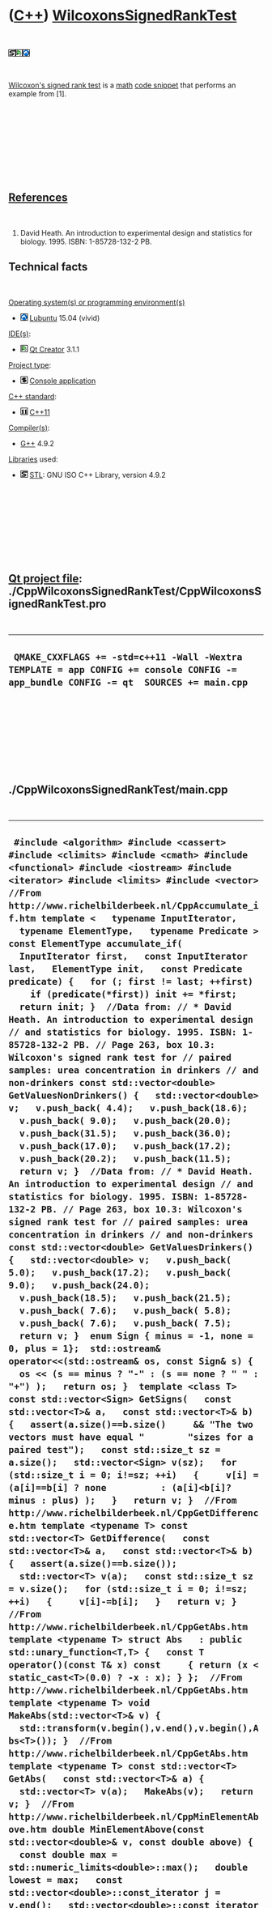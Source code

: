 
 

 

 

 

 

([C++](Cpp.md)) [WilcoxonsSignedRankTest](CppWilcoxonsSignedRankTest.md)
==========================================================================

 

![STL](PicStl.png)![Qt
Creator](PicQtCreator.png)![Lubuntu](PicLubuntu.png)

 

[Wilcoxon's signed rank test](CppWilcoxonsSignedRankTest.md) is a
[math](CppMath.md) [code snippet](CppCodeSnippets.md) that performs an
example from \[1\].

 

 

 

 

 

[References](CppReferences.md)
-------------------------------

 

1.  David Heath. An introduction to experimental design and statistics
    for biology. 1995. ISBN: 1-85728-132-2 PB.

Technical facts
---------------

 

[Operating system(s) or programming environment(s)](CppOs.md)

-   ![Lubuntu](PicLubuntu.png) [Lubuntu](CppLubuntu.md) 15.04 (vivid)

[IDE(s)](CppIde.md):

-   ![Qt Creator](PicQtCreator.png) [Qt Creator](CppQtCreator.md) 3.1.1

[Project type](CppQtProjectType.md):

-   ![console](PicConsole.png) [Console
    application](CppConsoleApplication.md)

[C++ standard](CppStandard.md):

-   ![C++11](PicCpp11.png) [C++11](Cpp11.md)

[Compiler(s)](CppCompiler.md):

-   [G++](CppGpp.md) 4.9.2

[Libraries](CppLibrary.md) used:

-   ![STL](PicStl.png) [STL](CppStl.md): GNU ISO C++ Library, version
    4.9.2

 

 

 

 

 

[Qt project file](CppQtProjectFile.md): ./CppWilcoxonsSignedRankTest/CppWilcoxonsSignedRankTest.pro
----------------------------------------------------------------------------------------------------

 

  ---------------------------------------------------------------------------------------------------------------------------------------
  ` QMAKE_CXXFLAGS += -std=c++11 -Wall -Wextra TEMPLATE = app CONFIG += console CONFIG -= app_bundle CONFIG -= qt  SOURCES += main.cpp`
  ---------------------------------------------------------------------------------------------------------------------------------------

 

 

 

 

 

./CppWilcoxonsSignedRankTest/main.cpp
-------------------------------------

 

  ---------------------------------------------------------------------------------------------------------------------------------------------------------------------------------------------------------------------------------------------------------------------------------------------------------------------------------------------------------------------------------------------------------------------------------------------------------------------------------------------------------------------------------------------------------------------------------------------------------------------------------------------------------------------------------------------------------------------------------------------------------------------------------------------------------------------------------------------------------------------------------------------------------------------------------------------------------------------------------------------------------------------------------------------------------------------------------------------------------------------------------------------------------------------------------------------------------------------------------------------------------------------------------------------------------------------------------------------------------------------------------------------------------------------------------------------------------------------------------------------------------------------------------------------------------------------------------------------------------------------------------------------------------------------------------------------------------------------------------------------------------------------------------------------------------------------------------------------------------------------------------------------------------------------------------------------------------------------------------------------------------------------------------------------------------------------------------------------------------------------------------------------------------------------------------------------------------------------------------------------------------------------------------------------------------------------------------------------------------------------------------------------------------------------------------------------------------------------------------------------------------------------------------------------------------------------------------------------------------------------------------------------------------------------------------------------------------------------------------------------------------------------------------------------------------------------------------------------------------------------------------------------------------------------------------------------------------------------------------------------------------------------------------------------------------------------------------------------------------------------------------------------------------------------------------------------------------------------------------------------------------------------------------------------------------------------------------------------------------------------------------------------------------------------------------------------------------------------------------------------------------------------------------------------------------------------------------------------------------------------------------------------------------------------------------------------------------------------------------------------------------------------------------------------------------------------------------------------------------------------------------------------------------------------------------------------------------------------------------------------------------------------------------------------------------------------------------------------------------------------------------------------------------------------------------------------------------------------------------------------------------------------------------------------------------------------------------------------------------------------------------------------------------------------------------------------------------------------------------------------------------------------------------------------------------------------------------------------------------------------------------------------------------------------------------------------------------------------------------------------------------------------------------------------------------------------------------------------------------------------------------------------------------------------------------------------------------------------------------------------------------------------------------------------------------------------------------------------------------------------------------------------------------------------------------------------------------------------------------------------------------------------------------------------------------------------------------------------------------------------------------------------------------------------------------------------------------------------------------------------------------------------------------------------------------------------------------------------------------------------------------------------------------------------------------------------------------------------------------------------------------------------------------------------------------------------------------------------------------------------------------------------------------------------------------------------------------------------------------------------------------------------------------------------------------------------------------------------------------------------------------------------------------------------------------------------------------------------------------------------------------------------------------------------------------------------------------------------------------------------------------------------------------------------------------------------------------------------------------------------------------------------------------------------------------------------------------------------------------------------------------------------------------------------------------------------------------------------------------------------------------------------------------------------------------------------------------------------------------------------------------------------------------------------------------------------------------------------------------------------------------------------------------------------------------------------------------------------------------------------------------------------------------------------------------------------------------------------------------------------------------------------------------------------------------------------------------------------------------------------------------------------------------------------------------------------------------------------------------------------------------------------------------------------------------------------------------------------------------------------------------------------------------------------------------------------------------------------------------------------------------------------------------------------------------------------------------------------------------------------------------------------------------------------------------------------------------------------------------------------------------------------------------------------------------------------------------------------------------------------------------------------------------------------------------------------------------------------------------------------------------------------------------------------------------------------------------------------------------------------------------------------------------------------------------------------------------------------------------------------------------------------------------------------------------------------------------------------------------------------------------------------------------------------------------------------------------------------------------------------------------------------------------------------------------------------------------------------------------------------------------------------------------------------------------------------------------------------------------------------------------------------------------------------------------------------------------------------------------------------------------------------------------------------------------------------------------------------------------------------------------------------------------------------------------------------------------------------------------------------------------------------------------------------------------------------------------------------------------------------------------------------------------------------------------------------------------------------------------------------------------------------------------------------------------------------------------------------------------------------------------------------------------------------------------------------------------------------------------------------------------------------------------------------------------------------------------------------------------------------------------------------------------------------------------------------------------------------------------------------------------------------------------------------------------------------------------------------------------------------------------------------------------------------------------------------------------------------------------------------------------------------------------------------------------------------------------------------------------------------------------------------------------------------------------------------------------------------------------------------------------------------------------------------------------------------------------------------------------------------------------------------------------------------------------------------------------------------------------------------------------------------------------------------------------------------------------------------------------------------------------------------------------------------------------------------------------------------------------------------------------------------------------------------------------------------------------------------------------------------------------------------------------------------------------------------------------------------------------------------------------------------------------------------------------------------------------------------------------------------------------------------------------------------------------------------------------------------------------------------------------------------------------------------------------------------------------------------------------------------------------------------------------------------------------------------------------------------------------------------------------------------------------------------------------------------
  ` #include <algorithm> #include <cassert> #include <climits> #include <cmath> #include <functional> #include <iostream> #include <iterator> #include <limits> #include <vector>  //From http://www.richelbilderbeek.nl/CppAccumulate_if.htm template <   typename InputIterator,   typename ElementType,   typename Predicate > const ElementType accumulate_if(   InputIterator first,   const InputIterator last,   ElementType init,   const Predicate predicate) {   for (; first != last; ++first)     if (predicate(*first)) init += *first;   return init; }  //Data from: // * David Heath. An introduction to experimental design // and statistics for biology. 1995. ISBN: 1-85728-132-2 PB. // Page 263, box 10.3: Wilcoxon's signed rank test for // paired samples: urea concentration in drinkers // and non-drinkers const std::vector<double> GetValuesNonDrinkers() {   std::vector<double> v;   v.push_back( 4.4);   v.push_back(18.6);   v.push_back( 9.0);   v.push_back(20.0);   v.push_back(31.5);   v.push_back(36.0);   v.push_back(17.0);   v.push_back(17.2);   v.push_back(20.2);   v.push_back(11.5);   return v; }  //Data from: // * David Heath. An introduction to experimental design // and statistics for biology. 1995. ISBN: 1-85728-132-2 PB. // Page 263, box 10.3: Wilcoxon's signed rank test for // paired samples: urea concentration in drinkers // and non-drinkers const std::vector<double> GetValuesDrinkers() {   std::vector<double> v;   v.push_back( 5.0);   v.push_back(17.2);   v.push_back( 9.0);   v.push_back(24.0);   v.push_back(18.5);   v.push_back(21.5);   v.push_back( 7.6);   v.push_back( 5.8);   v.push_back( 7.6);   v.push_back( 7.5);   return v; }  enum Sign { minus = -1, none = 0, plus = 1};  std::ostream& operator<<(std::ostream& os, const Sign& s) {   os << (s == minus ? "-" : (s == none ? " " : "+") );   return os; }  template <class T> const std::vector<Sign> GetSigns(   const std::vector<T>& a,   const std::vector<T>& b) {   assert(a.size()==b.size()     && "The two vectors must have equal "        "sizes for a paired test");   const std::size_t sz = a.size();   std::vector<Sign> v(sz);   for (std::size_t i = 0; i!=sz; ++i)   {     v[i] = (a[i]==b[i] ? none          : (a[i]<b[i]? minus : plus) );   }   return v; }  //From http://www.richelbilderbeek.nl/CppGetDifference.htm template <typename T> const std::vector<T> GetDifference(   const std::vector<T>& a,   const std::vector<T>& b) {   assert(a.size()==b.size());   std::vector<T> v(a);   const std::size_t sz = v.size();   for (std::size_t i = 0; i!=sz; ++i)   {     v[i]-=b[i];   }   return v; }  //From http://www.richelbilderbeek.nl/CppGetAbs.htm template <typename T> struct Abs   : public std::unary_function<T,T> {   const T operator()(const T& x) const     { return (x < static_cast<T>(0.0) ? -x : x); } };  //From http://www.richelbilderbeek.nl/CppGetAbs.htm template <typename T> void MakeAbs(std::vector<T>& v) {   std::transform(v.begin(),v.end(),v.begin(),Abs<T>()); }  //From http://www.richelbilderbeek.nl/CppGetAbs.htm template <typename T> const std::vector<T> GetAbs(   const std::vector<T>& a) {   std::vector<T> v(a);   MakeAbs(v);   return v; }  //From http://www.richelbilderbeek.nl/CppMinElementAbove.htm double MinElementAbove(const std::vector<double>& v, const double above) {   const double max = std::numeric_limits<double>::max();   double lowest = max;   const std::vector<double>::const_iterator j = v.end();   std::vector<double>::const_iterator i = v.begin();   for ( ; i!=j; ++i)   {     if (*i > above && *i < lowest)     {       lowest = *i;     }   }   return (lowest != max ? lowest : above); }   //Thanks to Senbong G for detecting and fixing a bug in this code const std::vector<double> GetRanks(const std::vector<double> &v) {   const size_t s = v.size();   std::vector<double> w(s,0.0);   double lowest_value = MinElementAbove(v, 0.0);   int rank = 0;   if(lowest_value != 0.0)   {     ++rank;     const int n_with_this_value =       std::count(v.begin(), v.end(), lowest_value);     const double assigned_rank =       static_cast<double>(rank + (rank + n_with_this_value - 1)) / 2.0;     for(size_t i = 0; i != s; ++i)     {       if(v[i] == lowest_value)       {         w[i] = assigned_rank;         ++rank;       }     }   } // end if    while(1)   {     const double new_lowest_value =       MinElementAbove(v, lowest_value);     if(new_lowest_value == lowest_value)       break;     lowest_value = new_lowest_value;      const int n_with_this_value =         std::count(v.begin(), v.end(), lowest_value);     assert(n_with_this_value > 0);     const double assigned_rank =         static_cast<double>(rank + (rank + n_with_this_value - 1))/2.0;     assert(assigned_rank > 0.0);     for(size_t i = 0; i != s; ++i)     {       if(v[i] == lowest_value)       {         w[i] = assigned_rank;       }     }     rank += n_with_this_value;   }   return w; }  const std::vector<double> GetSignedRanks(   const std::vector<Sign>& signs,   const std::vector<double>& ranks) {   assert(signs.size() == ranks.size());   const std::size_t sz = signs.size();   std::vector<double> v(sz);   for (std::size_t i = 0; i!= sz; ++i)   {     v[i] = (signs[i] == minus ? -ranks[i] : ranks[i]);   }   return v; }  //From http://www.richelbilderbeek.nl/CppSumPositives.htm double SumPositives(const std::vector<double>& v) {   return ::accumulate_if(v.begin(),v.end(),     0.0,std::bind2nd(std::greater<double>(),0.0)); }  //From http://www.richelbilderbeek.nl/CppSumNegatives.htm double SumNegatives(const std::vector<double>& v) {   return ::accumulate_if(v.begin(),v.end(),     0.0,std::bind2nd(std::less<double>(),0.0)); }  #include <algorithm> #include <functional> #include <vector>  //From http://www.richelbilderbeek.nl/CppCountNonZeroes.htm int CountNonZeroes(const std::vector<double>& v) {  return std::count_if(     v.begin(),     v.end(),     std::bind2nd(std::not_equal_to<double>(),0.0)); }  bool AreAboutEqual(const std::vector<double> v, const std::vector<double> w) {   if (v.size() != w.size()) return false;   const std::size_t sz = v.size();   for (std::size_t i=0; i!=sz; ++i)   {     if ( std::abs(v[i] - w[i]) > 0.01) return false;   }   return true; }  //From http://www.richelbilderbeek.nl/CppWilcoxonsSignedRankTest.htm int main() {   #ifndef NDEBUG   //Test GetRanks   {     {       const std::vector<double> values   = { 10.0, 20.0, 30.0 };       const std::vector<double> expected = {  1.0,  2.0,  3.0 };       const std::vector<double> results = GetRanks(values);       assert(AreAboutEqual(expected,results));     }     {       const std::vector<double> values   = { 30.0, 10.0, 20.0 };       const std::vector<double> expected = {  3.0,  1.0,  2.0 };       const std::vector<double> results = GetRanks(values);       assert(AreAboutEqual(expected,results));     }     {       //From Heath, page 263       const std::vector<double> values   = { 0.6, 1.4, 4.0, 13.0, 14.5, 9.4, 11.4, 12.6, 4.0 };       const std::vector<double> expected = { 1.0, 2.0, 3.5,  8.0,  9.0, 5.0,  6.0,  7.0, 3.5 };       const std::vector<double> results = GetRanks(values);       assert(AreAboutEqual(expected,results) && "Heath, page 263, no zero value");     }     {       //From Heath, page 263, now with zero added       const std::vector<double> values   = { 0.6, 1.4, 0.0,  4.0, 13.0, 14.5, 9.4, 11.4, 12.6, 4.0 };       const std::vector<double> expected = { 1.0, 2.0, 0.0,  3.5,  8.0,  9.0, 5.0,  6.0,  7.0, 3.5 };       const std::vector<double> results = GetRanks(values);       assert(AreAboutEqual(expected,results) && "Heath, page 263, with zero value");     }     {       //Thanks to Senbong G for adding this test       const std::vector<double> values   = { 1.0, 1.0, 1.0, 2.0, 2.0, 3.0, 3.0, 3.0};       const std::vector<double> expected = { 2.0, 2.0, 2.0, 4.5, 4.5, 7.0, 7.0, 7.0};       const std::vector<double> results = GetRanks(values);       assert(AreAboutEqual(expected,results) && "Senbong G test");     }     {       //Thanks to Senbong G for adding this test       const std::vector<double> values   = { 0.0, 0.0, 0.0 };       const std::vector<double> expected = { 0.0, 0.0, 0.0 };       const std::vector<double> results = GetRanks(values);       assert(AreAboutEqual(expected,results) && "Senbong G zero-only test");     }     {       const std::vector<double> v1 = GetValuesNonDrinkers();       const std::vector<double> v2 = GetValuesDrinkers();       assert(v1.size() == v2.size());       const std::vector<double> differences = GetDifference(v1,v2);       assert(v1.size() == differences.size());       const std::vector<double> values         = GetAbs<double>(differences);       assert(v1.size() == values.size());       const std::vector<double> results = GetRanks(values);       const std::vector<double> expected = { 1.0, 2.0, 0.0, 3.5, 8.0, 9.0, 5.0, 6.0,  7.0, 3.5 };       //std::copy(values.begin(), values.end(), std::ostream_iterator<double>(std::cout,","));       //std::cout << std::endl;       //std::copy(expected.begin(), expected.end(), std::ostream_iterator<double>(std::cout,","));       //std::cout << std::endl;       //std::copy(results.begin(), results.end(), std::ostream_iterator<double>(std::cout,","));       //std::cout << std::endl;       assert(AreAboutEqual(expected,results) && "Heath 263, from data used");     }   }    #endif    const std::vector<double> v1     = GetValuesNonDrinkers();   const std::vector<double> v2     = GetValuesDrinkers();   assert(v1.size() == v2.size());   const std::vector<Sign> signs = GetSigns(v1,v2);   assert(v1.size() == signs.size());   const std::vector<double> differences     = GetDifference(v1,v2);   assert(v1.size() == differences.size());   const std::vector<double> absDifferences     = GetAbs<double>(differences);   assert(v1.size() == absDifferences.size());   const std::vector<double> ranks     = GetRanks(absDifferences);   assert(v1.size() == ranks.size());   const std::vector<double> signedRanks     = GetSignedRanks(signs,ranks);   assert(v1.size() == signedRanks.size());    const std::size_t sz = v1.size();   for (std::size_t i = 0; i!=sz; ++i)   {     std::cout       << v1[i] << '\t'       << v2[i] << '\t'       << signs[i] << '\t'       << absDifferences[i] << '\t'       << ranks[i] << '\t'       << signedRanks[i] << '\t'       << std::endl;   }    const double sum_positives = SumPositives(signedRanks);   const double sum_negatives = SumNegatives(signedRanks);   const int n_non_zero_pairs = CountNonZeroes(differences);   //Critical value from:   // * David Heath. An introduction to experimental design   // and statistics for biology. 1995. ISBN: 1-85728-132-2 PB.   // Page 350, Table A15: Wilcoxon's signed rank test:   // critical values of T.   // Two-tailed, n_non_zero_pairs = 9, significance level 5%   const int critical_value = 40;   std::cout     << "\nSUM positives: " << sum_positives     << "\nSUM negatives: " << sum_negatives     << "\nn_non_zero_pairs: " << n_non_zero_pairs     << "\ncritical_value: " << critical_value;   if (sum_positives >= critical_value)   {     std::cout       << "\nReject null hypothesis that pairs do "          "not differ, due to positives";   }   if (std::abs(sum_negatives) >= critical_value)   {     std::cout       << "\nReject null hypothesis that pairs do "          "not differ, due to negatives";   }   if (!     (sum_positives >= critical_value)     && (sum_positives >= critical_value))   {     std::cout       << "\nPairs do not differ significantly";   } }`
  ---------------------------------------------------------------------------------------------------------------------------------------------------------------------------------------------------------------------------------------------------------------------------------------------------------------------------------------------------------------------------------------------------------------------------------------------------------------------------------------------------------------------------------------------------------------------------------------------------------------------------------------------------------------------------------------------------------------------------------------------------------------------------------------------------------------------------------------------------------------------------------------------------------------------------------------------------------------------------------------------------------------------------------------------------------------------------------------------------------------------------------------------------------------------------------------------------------------------------------------------------------------------------------------------------------------------------------------------------------------------------------------------------------------------------------------------------------------------------------------------------------------------------------------------------------------------------------------------------------------------------------------------------------------------------------------------------------------------------------------------------------------------------------------------------------------------------------------------------------------------------------------------------------------------------------------------------------------------------------------------------------------------------------------------------------------------------------------------------------------------------------------------------------------------------------------------------------------------------------------------------------------------------------------------------------------------------------------------------------------------------------------------------------------------------------------------------------------------------------------------------------------------------------------------------------------------------------------------------------------------------------------------------------------------------------------------------------------------------------------------------------------------------------------------------------------------------------------------------------------------------------------------------------------------------------------------------------------------------------------------------------------------------------------------------------------------------------------------------------------------------------------------------------------------------------------------------------------------------------------------------------------------------------------------------------------------------------------------------------------------------------------------------------------------------------------------------------------------------------------------------------------------------------------------------------------------------------------------------------------------------------------------------------------------------------------------------------------------------------------------------------------------------------------------------------------------------------------------------------------------------------------------------------------------------------------------------------------------------------------------------------------------------------------------------------------------------------------------------------------------------------------------------------------------------------------------------------------------------------------------------------------------------------------------------------------------------------------------------------------------------------------------------------------------------------------------------------------------------------------------------------------------------------------------------------------------------------------------------------------------------------------------------------------------------------------------------------------------------------------------------------------------------------------------------------------------------------------------------------------------------------------------------------------------------------------------------------------------------------------------------------------------------------------------------------------------------------------------------------------------------------------------------------------------------------------------------------------------------------------------------------------------------------------------------------------------------------------------------------------------------------------------------------------------------------------------------------------------------------------------------------------------------------------------------------------------------------------------------------------------------------------------------------------------------------------------------------------------------------------------------------------------------------------------------------------------------------------------------------------------------------------------------------------------------------------------------------------------------------------------------------------------------------------------------------------------------------------------------------------------------------------------------------------------------------------------------------------------------------------------------------------------------------------------------------------------------------------------------------------------------------------------------------------------------------------------------------------------------------------------------------------------------------------------------------------------------------------------------------------------------------------------------------------------------------------------------------------------------------------------------------------------------------------------------------------------------------------------------------------------------------------------------------------------------------------------------------------------------------------------------------------------------------------------------------------------------------------------------------------------------------------------------------------------------------------------------------------------------------------------------------------------------------------------------------------------------------------------------------------------------------------------------------------------------------------------------------------------------------------------------------------------------------------------------------------------------------------------------------------------------------------------------------------------------------------------------------------------------------------------------------------------------------------------------------------------------------------------------------------------------------------------------------------------------------------------------------------------------------------------------------------------------------------------------------------------------------------------------------------------------------------------------------------------------------------------------------------------------------------------------------------------------------------------------------------------------------------------------------------------------------------------------------------------------------------------------------------------------------------------------------------------------------------------------------------------------------------------------------------------------------------------------------------------------------------------------------------------------------------------------------------------------------------------------------------------------------------------------------------------------------------------------------------------------------------------------------------------------------------------------------------------------------------------------------------------------------------------------------------------------------------------------------------------------------------------------------------------------------------------------------------------------------------------------------------------------------------------------------------------------------------------------------------------------------------------------------------------------------------------------------------------------------------------------------------------------------------------------------------------------------------------------------------------------------------------------------------------------------------------------------------------------------------------------------------------------------------------------------------------------------------------------------------------------------------------------------------------------------------------------------------------------------------------------------------------------------------------------------------------------------------------------------------------------------------------------------------------------------------------------------------------------------------------------------------------------------------------------------------------------------------------------------------------------------------------------------------------------------------------------------------------------------------------------------------------------------------------------------------------------------------------------------------------------------------------------------------------------------------------------------------------------------------------------------------------------------------------------------------------------------------------------------------------------------------------------------------------------------------------------------------------------------------------------------------------------------------------------------------------------------------------------------------------------------------------------------------------------------------------------------------------------------------------------------------------------------------------------------------------------------------------------------------------------------------------------------------------------------------------------------------------------------------------------------------------------------------------------------------------------------------------------------------------------------------------------------------------------------------------------------------------------------------------------------------------------------------------------------------------------------------------------------------------------------------------

 

 

 

 

 

 

